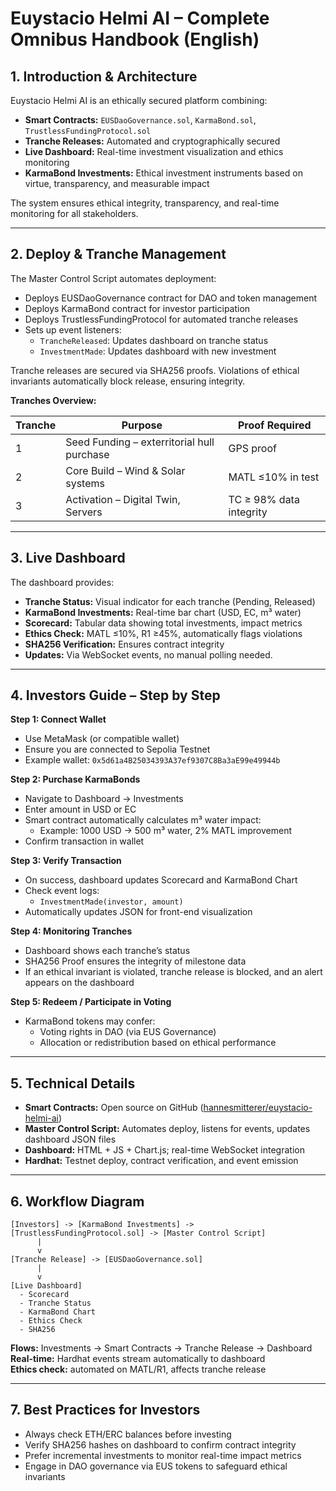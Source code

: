 # Euystacio Helmi AI – Complete Omnibus Handbook (English)

## 1. Introduction & Architecture

Euystacio Helmi AI is an ethically secured platform combining:

- **Smart Contracts:** `EUSDaoGovernance.sol`, `KarmaBond.sol`, `TrustlessFundingProtocol.sol`
- **Tranche Releases:** Automated and cryptographically secured
- **Live Dashboard:** Real-time investment visualization and ethics monitoring
- **KarmaBond Investments:** Ethical investment instruments based on virtue, transparency, and measurable impact

The system ensures ethical integrity, transparency, and real-time monitoring for all stakeholders.

---

## 2. Deploy & Tranche Management

The Master Control Script automates deployment:

- Deploys EUSDaoGovernance contract for DAO and token management
- Deploys KarmaBond contract for investor participation
- Deploys TrustlessFundingProtocol for automated tranche releases
- Sets up event listeners:
    - `TrancheReleased`: Updates dashboard on tranche status
    - `InvestmentMade`: Updates dashboard with new investment

Tranche releases are secured via SHA256 proofs. Violations of ethical invariants automatically block release, ensuring integrity.

**Tranches Overview:**

| Tranche | Purpose                                 | Proof Required            |
| ------- | --------------------------------------- | ------------------------ |
| 1       | Seed Funding – exterritorial hull purchase | GPS proof                |
| 2       | Core Build – Wind & Solar systems       | MATL ≤10% in test         |
| 3       | Activation – Digital Twin, Servers      | TC ≥ 98% data integrity   |

---

## 3. Live Dashboard

The dashboard provides:

- **Tranche Status:** Visual indicator for each tranche (Pending, Released)
- **KarmaBond Investments:** Real-time bar chart (USD, EC, m³ water)
- **Scorecard:** Tabular data showing total investments, impact metrics
- **Ethics Check:** MATL ≤10%, R1 ≥45%, automatically flags violations
- **SHA256 Verification:** Ensures contract integrity
- **Updates:** Via WebSocket events, no manual polling needed.

---

## 4. Investors Guide – Step by Step

**Step 1: Connect Wallet**
- Use MetaMask (or compatible wallet)
- Ensure you are connected to Sepolia Testnet
- Example wallet: `0x5d61a4B25034393A37ef9307C8Ba3aE99e49944b`

**Step 2: Purchase KarmaBonds**
- Navigate to Dashboard → Investments
- Enter amount in USD or EC
- Smart contract automatically calculates m³ water impact:
    - Example: 1000 USD → 500 m³ water, 2% MATL improvement
- Confirm transaction in wallet

**Step 3: Verify Transaction**
- On success, dashboard updates Scorecard and KarmaBond Chart
- Check event logs:
    - `InvestmentMade(investor, amount)`
- Automatically updates JSON for front-end visualization

**Step 4: Monitoring Tranches**
- Dashboard shows each tranche’s status
- SHA256 Proof ensures the integrity of milestone data
- If an ethical invariant is violated, tranche release is blocked, and an alert appears on the dashboard

**Step 5: Redeem / Participate in Voting**
- KarmaBond tokens may confer:
    - Voting rights in DAO (via EUS Governance)
    - Allocation or redistribution based on ethical performance

---

## 5. Technical Details

- **Smart Contracts:** Open source on GitHub ([hannesmitterer/euystacio-helmi-ai](https://github.com/hannesmitterer/euystacio-helmi-ai))
- **Master Control Script:** Automates deploy, listens for events, updates dashboard JSON files
- **Dashboard:** HTML + JS + Chart.js; real-time WebSocket integration
- **Hardhat:** Testnet deploy, contract verification, and event emission

---

## 6. Workflow Diagram

```
[Investors] -> [KarmaBond Investments] -> [TrustlessFundingProtocol.sol] -> [Master Control Script]
      |
      v
[Tranche Release] -> [EUSDaoGovernance.sol]
      |
      v
[Live Dashboard]
  - Scorecard
  - Tranche Status
  - KarmaBond Chart
  - Ethics Check
  - SHA256
```
**Flows:** Investments -> Smart Contracts -> Tranche Release -> Dashboard  
**Real-time:** Hardhat events stream automatically to dashboard  
**Ethics check:** automated on MATL/R1, affects tranche release

---

## 7. Best Practices for Investors

- Always check ETH/ERC balances before investing
- Verify SHA256 hashes on dashboard to confirm contract integrity
- Prefer incremental investments to monitor real-time impact metrics
- Engage in DAO governance via EUS tokens to safeguard ethical invariants